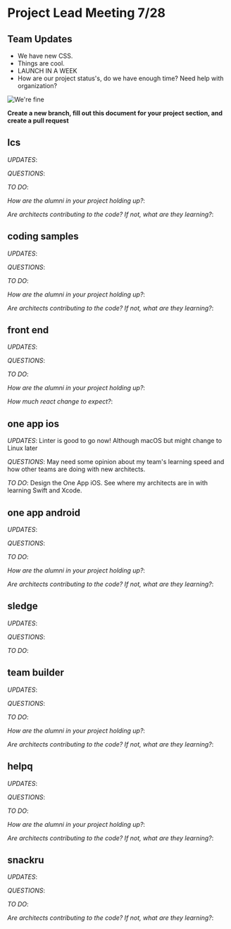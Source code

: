 # Project Lead Meeting 7/28
## Team Updates

- We have new CSS.
- Things are cool.
- LAUNCH IN A WEEK
- How are our project status's, do we have enough time?  Need help with organization?

![We're fine](https://media.giphy.com/media/z9AUvhAEiXOqA/giphy.gif)

**Create a new branch, fill out this document for your project section, and create a pull request**

## lcs

_UPDATES_:

_QUESTIONS_:

_TO DO_:

_How are the alumni in your project holding up?_:

_Are architects contributing to the code? If not, what are they learning?_:

## coding samples

_UPDATES_:

_QUESTIONS_:

_TO DO_:

_How are the alumni in your project holding up?_:

_Are architects contributing to the code? If not, what are they learning?_:

## front end

_UPDATES_:

_QUESTIONS_:

_TO DO_:

_How are the alumni in your project holding up?_:

_How much react change to expect?_:

## one app ios

_UPDATES_: Linter is good to go now! Although macOS but might change to Linux later

_QUESTIONS_: May need some opinion about my team's learning speed and how other teams are doing with new architects.

_TO DO_: Design the One App iOS.  See where my architects are in with learning Swift and Xcode.

## one app android

_UPDATES_:

_QUESTIONS_:

_TO DO_:

_How are the alumni in your project holding up?_:

_Are architects contributing to the code? If not, what are they learning?_:

## sledge

_UPDATES_:

_QUESTIONS_:

_TO DO_:

## team builder

_UPDATES_:

_QUESTIONS_:

_TO DO_:

_How are the alumni in your project holding up?_:

_Are architects contributing to the code? If not, what are they learning?_:

## helpq

_UPDATES_:

_QUESTIONS_:

_TO DO_:

_How are the alumni in your project holding up?_:

_Are architects contributing to the code? If not, what are they learning?_:

## snackru

_UPDATES_:

_QUESTIONS_:

_TO DO_:

_Are architects contributing to the code? If not, what are they learning?_:
